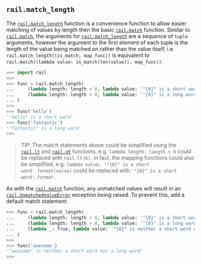## `rail.match_length`

The [`rail.match_length`](#railmatch_length) function is a convenience function to allow easier matching of values by length then the basic [`rail.match`](./rail.match.md#railmatch) function. Similar to [`rail.match`](./rail.match.md#railmatch), the arguments for [`rail.match_length`](#railmatch_length) are a sequence of `tuple` arguments, however the argument to the first element of each tuple is the length of the value being matched on rather than the value itself, i.e. `rail.match_length((is_match, map_func))` is equivalent to `rail.match((lambda value: is_match(len(value)), map_func))`.

```python
>>> import rail
>>>
>>> func = rail.match_length(
...     (lambda length: length < 6, lambda value: '"{0}" is a short word'.format(value)),
...     (lambda length: length > 8, lambda value: '"{0}" is a long word'.format(value))
... )
>>>
>>> func('hello')
'"hello" is a short word'
>>> func('fantastic')
'"fantastic" is a long word'
>>>
```

> TIP: The match statements above could be simplified using the [`rail.lt`](./rail.lt.md#raillt) and [`rail.gt`](./rail.gt.md#railgt) functions, e.g. `lambda length: langth < 6` could be replaced with `rail.lt(6)`. In fact, the mapping functions could also be simplified, e.g. `lambda value: '"{0}" is a short word'.format(value)` could be replaced with `'"{0}" is a short word'.format`.

As with the [`rail.match`](./rail.match.md#railmatch) function, any unmatched values will result in an [`rail.UnmatchedValueError`](./rail.UnmatchedValueError.md#railunmatchedvalueerror) exception being raised. To prevent this, add a default match statement:

```python
>>> func = rail.match_length(
...     (lambda length: length < 6, lambda value: '"{0}" is a short word'.format(value)),
...     (lambda length: length > 8, lambda value: '"{0}" is a long word'.format(value)),
...     (lambda _: True, lambda value: '"{0}" is neither a short word nor a long word'.format(value))
... )
>>>
>>> func('awesome')
'"awesome" is neither a short word nor a long word'
>>>
```
